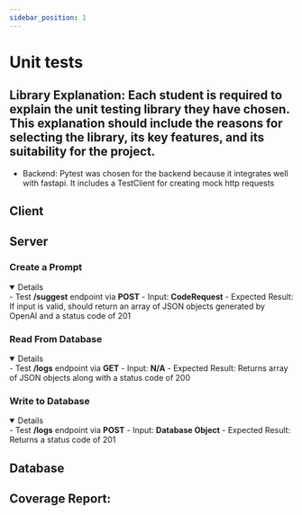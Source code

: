 ```yaml
---
sidebar_position: 1
---
```

# Unit tests
<!-- For each method, one or more test cases.

A test case consists of input parameter values and expected results.

All external classes should be stubbed using mock objects. -->


## Library Explanation: Each student is required to explain the unit testing library they have chosen. This explanation should include the reasons for selecting the library, its key features, and its suitability for the project.
- Backend: Pytest was chosen for the backend because it integrates well with fastapi. It includes a TestClient for creating mock http requests

## Client
## Server
### Create a Prompt
<details open="True">
- Test <b>/suggest</b> endpoint via <b>POST</b>
    - Input: <b>CodeRequest</b>
    - Expected Result: If input is valid, should return an array of JSON objects generated by OpenAI and a status code of 201
</details>

### Read From Database
<details open="True">
- Test <b>/logs</b> endpoint via <b>GET</b>
    - Input: <b>N/A</b>
    - Expected Result: Returns array of JSON objects along with a status code of 200
</details>

### Write to Database
<details open="True">
- Test <b>/logs</b> endpoint via <b>POST</b>
    - Input: <b>Database Object</b>
    - Expected Result: Returns a status code of 201
</details>

## Database

## Coverage Report: 
<!-- Most unit testing software has the ability to export coverage reports in HTML. To add this to Docusaurus statically, you can place the exported HTML report in the static folder of your Docusaurus project. For automation, you can set up a continuous integration (CI) pipeline that runs your tests, generates the coverage report, and moves it to the static folder every time changes are made to the repository. This ensures your coverage report is always up to date. -->




